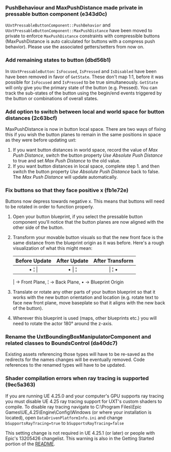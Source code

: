 ### PushBehaviour and MaxPushDistance made private in pressable button component (e343d0c)

`UUxtPressableButtonComponent::PushBehavior` and `UUxtPressableButtonComponent::MaxPushDistance` have been moved to private to enforce `MaxPushDistance` constraints with compressible buttons (MaxPushDistance is auto calculated for buttons with a compress push behavior). Please use the associated getters/setters from now on.

### Add remaining states to button (dbd56b1)

In `UUxtPressableButton`: `IsFocused`, `IsPressed` and `IsDisabled` have been have been removed in favor of `GetState`. These don't map 1:1, before it was possible for `IsFocused` and `IsPressed` to be true simultaneously. `GetState` will only give you the primary state of the button (e.g. Pressed). You can track the sub-states of the button using the begin/end events triggered by the button or combinations of overall states.

### Add option to switch between local and world space for button distances (2c63bcf)
MaxPushDistance is now in button local space. There are two ways of fixing this if you wish the button planes to remain in the same positions in space as they were before updating uxt:
  1. If you want button distances in world space, record the value of _Max Push Distance_, switch the button property _Use Absolute Push Distance_ to true and set _Max Push Distance_ to the old value.
  2. If you want button distances in local space, complete step 1. and then switch the button property _Use Absolute Push Distance_ back to false. The _Max Push Distance_ will update automatically.

### Fix buttons so that they face positive x (fb1e72e)
Buttons now depress towards negative x. This means that buttons will need to be rotated in order to function properly.
  1. Open your button blueprint, if you select the pressable button component you'll notice that the button planes are now aligned with the other side of the button.
  2. Transform your movable button visuals so that the new front face is the same distance from the blueprint origin as it was before. Here's a rough visualization of what this might mean:
   
     | Before Update | After Update | After Transform |
     | :-: | :-: | :-: |
     | • ¦ \| | • \| ¦ | \| ¦ • |

     | → Front Plane, ¦ → Back Plane, • → Blueprint Origin
  3. Translate or rotate any other parts of your button blueprint so that it works with the new button orientation and location (e.g. rotate text to face new front plane, move baseplate so that it aligns with the new back of the button).
  4. Wherever this blueprint is used (maps, other blueprints etc.) you will need to rotate the actor 180° around the z-axis.

### Rename the UxtBoundingBoxManipulatorComponent and related classes to BoundsControl (da40dc7)

Existing assets referencing those types will have to be re-saved as the redirects for the names changes will be eventually removed. Code references to the renamed types will have to be updated.

### Shader compilation errors when ray tracing is supported (9ec5a363)
If you are running UE 4.25.0 and your computer's GPU supports ray tracing you must disable UE 4.25 ray tracing support for UXT's custom shaders to compile. To disable ray tracing navigate to C:\Program Files\Epic Games\UE_4.25\Engine\Config\Windows (or where your installation is located), open `DataDrivenPlatformInfo.ini` and change `bSupportsRayTracing=true` to `bSupportsRayTracing=false`
 
This setting change is not required in UE 4.25.1 (or later) or people with Epic's 13205426 changelist. This warning is also in the Getting Started portion of the [README](../../README.md).
